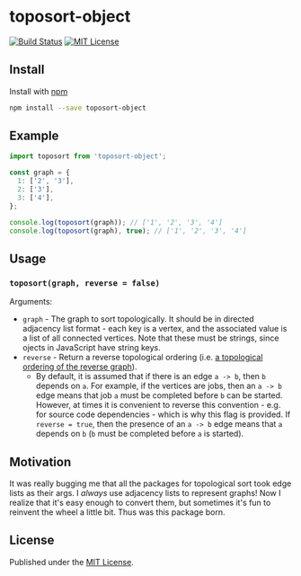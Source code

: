 # toposort-object

[![Build Status](https://travis-ci.org/sibnerian/toposort-object.svg?branch=master)](https://travis-ci.org/sibnerian/toposort-object) [![MIT License](https://img.shields.io/npm/l/ghooks.svg)](http://opensource.org/licenses/MIT)

## Install
Install with [npm](https://npmjs.org/package/toposort-object)
```sh
npm install --save toposort-object
```

## Example

```js
import toposort from 'toposort-object';

const graph = {
  1: ['2', '3'],
  2: ['3'],
  3: ['4'],
};

console.log(toposort(graph)); // ['1', '2', '3', '4']
console.log(toposort(graph), true); // ['1', '2', '3', '4']
```

## Usage
### `toposort(graph, reverse = false)`
Arguments:
* `graph` - The graph to sort topologically. It should be in directed adjacency list format - each
key is a vertex, and the associated value is a list of all connected vertices. Note that these
must be strings, since ojects in JavaScript have string keys.
* `reverse` - Return a reverse topological ordering (i.e. [a topological ordering of the reverse graph](https://www.quora.com/Is-a-topological-order-on-the-reverse-graph-the-same-as-a-topological-order-reversed)).
  - By default, it is assumed that if there is an edge `a -> b`, then `b` depends
    on `a`. For example, if the vertices are jobs, then an `a -> b` edge means that job `a` must be
    completed before `b` can be started. However, at times it is convenient to reverse this convention -
    e.g. for source code dependencies - which is why this flag is provided. If `reverse = true`, then
    the presence of an `a -> b` edge means that `a` depends on `b` (`b` must be completed before `a` is
    started).

## Motivation

It was really bugging me that all the packages for topological sort took edge lists as their args.
I *always* use adjacency lists to represent graphs! Now I realize that it's easy enough to
convert them, but sometimes it's fun to reinvent the wheel a little bit. Thus was this package born.

## License
Published under the [MIT License](http://opensource.org/licenses/MIT).

